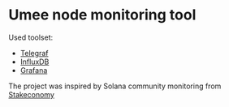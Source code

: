 # Umee node monitoring tool

Used toolset:
* [Telegraf](https://www.influxdata.com/time-series-platform/telegraf/)
* [InfluxDB](https://www.influxdata.com/products/influxdb/)
* [Grafana](https://grafana.com/)

The project was inspired by Solana community monitoring from [Stakeconomy](https://github.com/stakeconomy/solanamonitoring) 